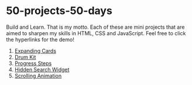 # 50-projects-50-days

Build and Learn. That is my motto. Each of these are mini projects that are aimed to sharpen my skills in HTML, CSS and JavaScript.
Feel free to click the hyperlinks for the demo!

1. [Expanding Cards](https://remarkable-moxie-024d04.netlify.app/)
2. [Drum Kit](https://stellar-khapse-0146b3.netlify.app/)
3. [Progress Steps](https://flourishing-duckanoo-b2f5cc.netlify.app/)
4. [Hidden Search Widget](https://dashing-hummingbird-80bec3.netlify.app/)
5. [Scrolling Animation](https://admirable-alpaca-807bb6.netlify.app/)
